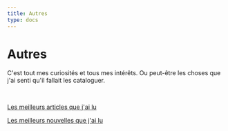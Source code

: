 ```yaml
---
title: Autres
type: docs
---
```


# Autres 

C'est tout mes curiosités et tous mes intérêts. Ou peut-être les choses que j'ai senti qu'il fallait
les cataloguer.

&nbsp;  

[Les meilleurs articles que j'ai lu](/others/articles)  

[Les meilleurs nouvelles que j'ai lu](/others/shortstories)